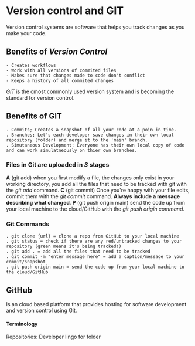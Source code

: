# Version control and GIT
Version control systems are software that helps you track changes as you make your code. 
## Benefits of *Version Control*
```
- Creates workflows
- Work with all versions of commited files
- Makes sure that changes made to code don't conflict
- Keeps a history of all commited changes
```

*GIT* is the cmost commonly used version system and is becoming the standard for version control.

## Benefits of GIT
```
. Commits; Creates a snapshot of all your code at a poin in time.
. Branches; Let's each developer save changes in their own local repository (folder) and merge it to the 'main' branch.
. Simutaneous Development; Everyone has their own local copy of code and can work simulatneously on thier own branches.
```
### Files in Git are uploaded in *3* stages
**A** (git add) when you first modify a file, the changes only exist in your working directory, you add all the files that need to be tracked with git with the *git add* command.
**C** (git commit) Once you're happy with your file edits, commit them with the *git commit* command. **Always include a message describing what changed**.
**P** (git push origin main) send the code up from your local machine to the cloud/GitHub with the *git push origin command*.

### Git Commands
```
. git clone {url} = clone a repo from GitHub to your local machine
. git status = check if there are any red/untracked changes to your repository (green means it's being tracked!)
. git add . = add all the files that need to be tracked 
. git commit -m "enter message here" = add a caption/message to your commit/snapshot
. git push origin main = send the code up from your local machine to the cloud/GitHub
```
## GitHub
Is an cloud based platform that provides hosting for software development and version control using Git.

#### Terminology
Repositories: Developer lingo for folder
